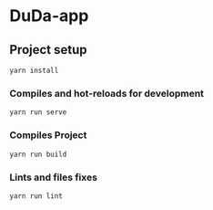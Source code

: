 # DuDa-app

## Project setup
```
yarn install
```

### Compiles and hot-reloads for development
```
yarn run serve
```

### Compiles Project
```
yarn run build
```

### Lints and files fixes
```
yarn run lint
```
